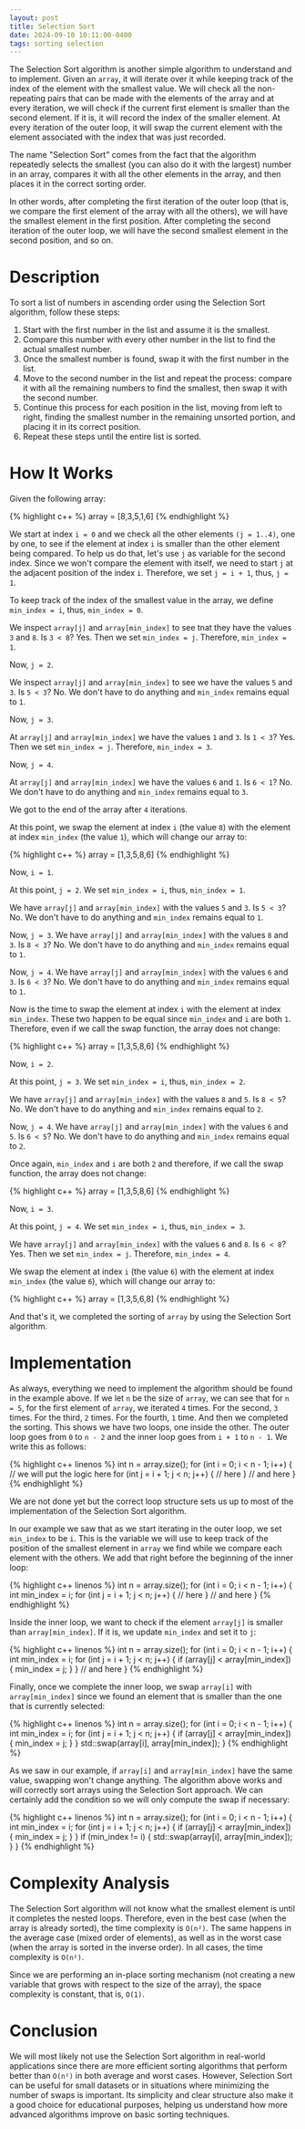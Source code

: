 ```yaml
---
layout: post
title: Selection Sort
date: 2024-09-10 10:11:00-0400
tags: sorting selection
---
```


The Selection Sort algorithm is another simple algorithm to understand and to implement. Given an `array`, it will iterate over it while keeping track of the index of the element with the smallest value. We will check all the non-repeating pairs that can be made with the elements of the array and at every iteration, we will check if the current first element is smaller than the second element. If it is, it will record the index of the smaller element. At every iteration of the outer loop, it will swap the current element with the element associated with the index that was just recorded. 

The name "Selection Sort" comes from the fact that the algorithm repeatedly selects the smallest (you can also do it with the largest) number in an array, compares it with all the other elements in the array, and then places it in the correct sorting order. 

In other words, after completing the first iteration of the outer loop (that is, we compare the first element of the array with all the others), we will have the smallest element in the first position. After completing the second iteration of the outer loop, we will have the second smallest element in the second position, and so on.

# Description

To sort a list of numbers in ascending order using the Selection Sort algorithm, follow these steps:

1. Start with the first number in the list and assume it is the smallest.
2. Compare this number with every other number in the list to find the actual smallest number.
3. Once the smallest number is found, swap it with the first number in the list.
4. Move to the second number in the list and repeat the process: compare it with all the remaining numbers to find the smallest, then swap it with the second number.
5. Continue this process for each position in the list, moving from left to right, finding the smallest number in the remaining unsorted portion, and placing it in its correct position.
6. Repeat these steps until the entire list is sorted.

# How It Works

Given the following array:

{% highlight c++ %}
array = [8,3,5,1,6]
{% endhighlight %}

We start at index `i = 0` and we check all the other elements `(j = 1..4)`, one by one, to see if the element at index `i` is smaller than the other element being compared. To help us do that, let's use `j` as variable for the second index. Since we won't compare the element with itself, we need to start `j` at the adjacent position of the index `i`. Therefore, we set `j = i + 1`, thus, `j = 1`.

To keep track of the index of the smallest value in the array, we define `min_index = i`, thus, `min_index = 0`.

We inspect `array[j]` and `array[min_index]` to see tnat they have the values `3` and `8`. Is `3 < 8`? Yes. Then we set `min_index = j`. Therefore, `min_index = 1`. 

Now, `j = 2`.  

We inspect `array[j]` and `array[min_index]` to see we have the values `5` and `3`. Is `5 < 3`? No. We don't have to do anything and `min_index` remains equal to `1`.

Now, `j = 3`.  

At `array[j]` and `array[min_index]` we have the values `1` and `3`. Is `1 < 3`? Yes. Then we set `min_index = j`. Therefore, `min_index = 3`. 

Now, `j = 4`.  

At `array[j]` and `array[min_index]` we have the values `6` and `1`. Is `6 < 1`? No. We don't have to do anything and `min_index` remains equal to `3`.

We got to the end of the array after `4` iterations. 

At this point, we swap the element at index `i` (the value `8`) with the element at index `min_index` (the value `1`), which will change our array to:

{% highlight c++ %}
array = [1,3,5,8,6]
{% endhighlight %}

Now, `i = 1`.

At this point, `j = 2`. We set `min_index = i`, thus, `min_index = 1`.

We have `array[j]` and `array[min_index]` with the values `5` and `3`. Is `5 < 3`? No. We don't have to do anything and `min_index` remains equal to `1`.

Now, `j = 3`.  We have `array[j]` and `array[min_index]` with the values `8` and `3`. Is `8 < 3`? No. We don't have to do anything and `min_index` remains equal to `1`.

Now, `j = 4`.  We have `array[j]` and `array[min_index]` with the values `6` and `3`. Is `6 < 3`? No. We don't have to do anything and `min_index` remains equal to `1`.

Now is the time to swap the element at index `i` with the element at index `min_index`. These two happen to be equal since `min_index` and `i` are both `1`. Therefore, even if we call the swap function, the array does not change:

{% highlight c++ %}
array = [1,3,5,8,6]
{% endhighlight %}

Now, `i = 2`.

At this point, `j = 3`. We set `min_index = i`, thus, `min_index = 2`.

We have `array[j]` and `array[min_index]` with the values `8` and `5`. Is `8 < 5`? No. We don't have to do anything and `min_index` remains equal to `2`.

Now, `j = 4`.  We have `array[j]` and `array[min_index]` with the values `6` and `5`. Is `6 < 5`? No. We don't have to do anything and `min_index` remains equal to `2`.

Once again, `min_index` and `i` are both `2` and therefore, if we call the swap function, the array does not change:

{% highlight c++ %}
array = [1,3,5,8,6]
{% endhighlight %}

Now, `i = 3`.

At this point, `j = 4`. We set `min_index = i`, thus, `min_index = 3`.

We have `array[j]` and `array[min_index]` with the values `6` and `8`. Is `6 < 8`? Yes. Then we set `min_index = j`. Therefore, `min_index = 4`. 

We swap the element at index `i` (the value `6`) with the element at index `min_index` (the value `6`), which will change our array to:

{% highlight c++ %}
array = [1,3,5,6,8]
{% endhighlight %}

And that's it, we completed the sorting of `array` by using the Selection Sort algorithm.


# Implementation

As always, everything we need to implement the algorithm should be found in the example above. If we let `n` be the size of `array`, we can see that for `n = 5`, for the first element of `array`, we iterated `4` times. For the second, `3` times. For the third, `2` times. For the fourth, `1` time. And then we completed the sorting. This shows we have two loops, one inside the other. The outer loop goes from `0` to `n - 2` and the inner loop goes from `i + 1` to `n - 1`. We write this as follows:

{% highlight c++ linenos %}
int n = array.size();
for (int i = 0; i < n - 1; i++) {
    // we will put the logic here
    for (int j = i + 1; j < n; j++) {
        // here
    }
    // and here
}
{% endhighlight %}

We are not done yet but the correct loop structure sets us up to most of the implementation of the Selection Sort algorithm. 

In our example we saw that as we start iterating in the outer loop, we set `min_index` to be `i`. This is the variable we will use to keep track of the position of the smallest element in `array` we find while we compare each element with the others. We add that right before the beginning of the inner loop:

{% highlight c++ linenos %}
int n = array.size();
for (int i = 0; i < n - 1; i++) {
    int min_index = i;
    for (int j = i + 1; j < n; j++) {
        // here
    }
    // and here
}
{% endhighlight %}

Inside the inner loop, we want to check if the element `array[j]` is smaller than `array[min_index]`. If it is, we update `min_index` and set it to `j`:

{% highlight c++ linenos %}
int n = array.size();
for (int i = 0; i < n - 1; i++) {
    int min_index = i;
    for (int j = i + 1; j < n; j++) {
        if (array[j] < array[min_index]) {
            min_index = j;
        }
    }
    // and here
}
{% endhighlight %}

Finally, once we complete the inner loop, we swap `array[i]` with `array[min_index]` since we found an element that is smaller than the one that is currently selected:

{% highlight c++ linenos %}
int n = array.size();
for (int i = 0; i < n - 1; i++) {
    int min_index = i;
    for (int j = i + 1; j < n; j++) {
        if (array[j] < array[min_index]) {
            min_index = j;
        }
    }
    std::swap(array[i], array[min_index]);
}
{% endhighlight %}

As we saw in our example, if `array[i]` and `array[min_index]` have the same value, swapping won't change anything. The algorithm above works and will correctly sort arrays using the Selection Sort approach. We can certainly add the condition so we will only compute the swap if necessary:

{% highlight c++ linenos %}
int n = array.size();
for (int i = 0; i < n - 1; i++) {
    int min_index = i;
    for (int j = i + 1; j < n; j++) {
        if (array[j] < array[min_index]) {
            min_index = j;
        }
    }
    if (min_index != i) {
        std::swap(array[i], array[min_index]);
    }
}
{% endhighlight %}

# Complexity Analysis

The Selection Sort algorithm will not know what the smallest element is until it completes the nested loops. Therefore, even in the best case (when the array is already sorted), the time complexity is `O(n²)`. The same happens in the average case (mixed order of elements), as well as in the worst case (when the array is sorted in the inverse order). In all cases, the time complexity is `O(n²)`.

Since we are performing an in-place sorting mechanism (not creating a new variable that grows with respect to the size of the array), the space complexity is constant, that is, `O(1)`.

# Conclusion

We will most likely not use the Selection Sort algorithm in real-world applications since there are more efficient sorting algorithms that perform better than `O(n²)` in both average and worst cases. However, Selection Sort can be useful for small datasets or in situations where minimizing the number of swaps is important. Its simplicity and clear structure also make it a good choice for educational purposes, helping us understand how more advanced algorithms improve on basic sorting techniques.